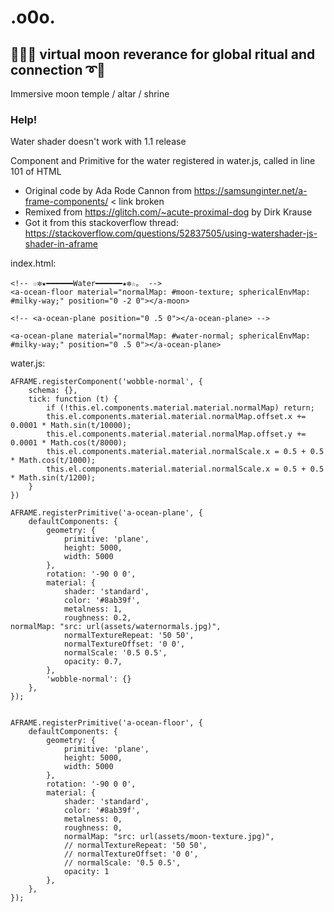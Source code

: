 # .o0o.

## 🤩➰➰ virtual moon reverance for global ritual and connection ➰🤩

Immersive moon temple / altar / shrine



### Help!
Water shader doesn't work with 1.1 release

Component and Primitive for the water registered in water.js, called in line 101 of HTML

- Original code by Ada Rode Cannon from https://samsunginter.net/a-frame-components/ < link broken
- Remixed from https://glitch.com/~acute-proximal-dog by Dirk Krause
- Got it from this stackoverflow thread: https://stackoverflow.com/questions/52837505/using-watershader-js-shader-in-aframe




index.html:

    <!-- ☆✼★━━━━━━Water━━━━━━★✼☆｡  -->
    <a-ocean-floor material="normalMap: #moon-texture; sphericalEnvMap: #milky-way;" position="0 -2 0"></a-moon>

    <!-- <a-ocean-plane position="0 .5 0"></a-ocean-plane> -->

    <a-ocean-plane material="normalMap: #water-normal; sphericalEnvMap: #milky-way;" position="0 .5 0"></a-ocean-plane>



water.js:


    AFRAME.registerComponent('wobble-normal', {
    	schema: {},
    	tick: function (t) {
    		if (!this.el.components.material.material.normalMap) return;
    		this.el.components.material.material.normalMap.offset.x += 0.0001 * Math.sin(t/10000);
    		this.el.components.material.material.normalMap.offset.y += 0.0001 * Math.cos(t/8000);
    		this.el.components.material.material.normalScale.x = 0.5 + 0.5 * Math.cos(t/1000);
    		this.el.components.material.material.normalScale.x = 0.5 + 0.5 * Math.sin(t/1200);
    	}
    })

    AFRAME.registerPrimitive('a-ocean-plane', {
    	defaultComponents: {
    		geometry: {
    			primitive: 'plane',
    			height: 5000,
    			width: 5000
    		},
    		rotation: '-90 0 0',
    		material: {
    			shader: 'standard',
    			color: '#8ab39f',
    			metalness: 1,
    			roughness: 0.2,
    normalMap: "src: url(assets/waternormals.jpg)",
    			normalTextureRepeat: '50 50',
    			normalTextureOffset: '0 0',
    			normalScale: '0.5 0.5',
    			opacity: 0.7,
    		},
    		'wobble-normal': {}
    	},
    });


    AFRAME.registerPrimitive('a-ocean-floor', {
    	defaultComponents: {
    		geometry: {
    			primitive: 'plane',
    			height: 5000,
    			width: 5000
    		},
    		rotation: '-90 0 0',
    		material: {
    			shader: 'standard',
    			color: '#8ab39f',
    			metalness: 0,
    			roughness: 0,
    			normalMap: "src: url(assets/moon-texture.jpg)",
    			// normalTextureRepeat: '50 50',
    			// normalTextureOffset: '0 0',
    			// normalScale: '0.5 0.5',
    			opacity: 1
    		},
    	},
    });

